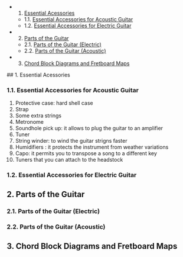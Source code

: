 <!-- vscode-markdown-toc -->
* 1. [Essential Acessories](#EssentialAcessories)
	* 1.1. [Essential Accessories for Acoustic Guitar](#EssentialAccessoriesforAcousticGuitar)
	* 1.2. [Essential Accessories for Electric Guitar](#EssentialAccessoriesforElectricGuitar)
* 2. [Parts of the Guitar](#PartsoftheGuitar)
	* 2.1. [Parts of the Guitar (Electric)](#PartsoftheGuitarElectric)
	* 2.2. [Parts of the Guitar (Acoustic)](#PartsoftheGuitarAcoustic)
* 3. [Chord Block Diagrams and Fretboard Maps](#ChordBlockDiagramsandFretboardMaps)

<!-- vscode-markdown-toc-config
	numbering=true
	autoSave=true
	/vscode-markdown-toc-config -->
<!-- /vscode-markdown-toc -->##  1. <a name='EssentialAcessories'></a>Essential Acessories

###  1.1. <a name='EssentialAccessoriesforAcousticGuitar'></a>Essential Accessories for Acoustic Guitar
1. Protective case: hard shell case
2. Strap
3. Some extra strings
4. Metronome
5. Soundhole pick up: it allows to plug the guitar to an amplifier
6. Tuner
7. String winder: to wind the guitar strigns faster
8. Humidifiers : it protects the instrument from weather variations
9. Capo: it permits you to transpose a song to a different key
10. Tuners that you can attach to the headstock

###  1.2. <a name='EssentialAccessoriesforElectricGuitar'></a>Essential Accessories for Electric Guitar

##  2. <a name='PartsoftheGuitar'></a>Parts of the Guitar

###  2.1. <a name='PartsoftheGuitarElectric'></a>Parts of the Guitar (Electric)

###  2.2. <a name='PartsoftheGuitarAcoustic'></a>Parts of the Guitar (Acoustic)

##  3. <a name='ChordBlockDiagramsandFretboardMaps'></a>Chord Block Diagrams and Fretboard Maps
